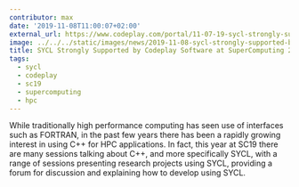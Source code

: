```yaml
---
contributor: max
date: '2019-11-08T11:00:07+02:00'
external_url: https://www.codeplay.com/portal/11-07-19-sycl-strongly-supported-by-codeplay-software-at-supercomputing-2019
image: ../../../static/images/news/2019-11-08-sycl-strongly-supported-by-codeplay-software-at-supercomputing-2019.webp
title: SYCL Strongly Supported by Codeplay Software at SuperComputing 2019
tags:
  - sycl
  - codeplay
  - sc19
  - supercomputing
  - hpc
---
```


While traditionally high performance computing has seen use of interfaces such as FORTRAN, in the past few years there
has been a rapidly growing interest in using C++ for HPC applications. In fact, this year at SC19 there are many
sessions talking about C++, and more specifically SYCL, with a range of sessions presenting research projects using
SYCL, providing a forum for discussion and explaining how to develop using SYCL.
